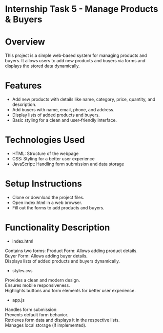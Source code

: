 # Internship Task 5 - Manage Products & Buyers

# Overview

This project is a simple web-based system for managing products and buyers. It allows users to add new products and buyers via forms and displays the stored data dynamically.

# Features
- Add new products with details like name, category, price, quantity, and description.<br>
- Add buyers with name, email, phone, and address.<br>
- Display lists of added products and buyers.<br>
- Basic styling for a clean and user-friendly interface.<br>

# Technologies Used

- HTML: Structure of the webpage<br>
- CSS: Styling for a better user experience<br>
- JavaScript: Handling form submission and data storage<br>

# Setup Instructions

- Clone or download the project files.<br>
- Open index.html in a web browser.<br>
- Fill out the forms to add products and buyers.<br>

# Functionality Description

- index.html

Contains two forms:
Product Form: Allows adding product details.<br>
Buyer Form: Allows adding buyer details.<br>
Displays lists of added products and buyers dynamically.<br>

- styles.css

Provides a clean and modern design.<br>
Ensures mobile responsiveness.<br>
Highlights buttons and form elements for better user experience.<br>

- app.js

Handles form submission:<br>
Prevents default form behavior.<br>
Retrieves form data and displays it in the respective lists.<br>
Manages local storage (if implemented).<br>